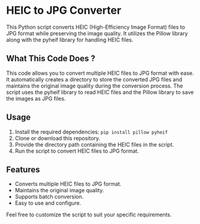 # HEIC to JPG Converter

This Python script converts HEIC (High-Efficiency Image Format) files to JPG format while preserving the image quality. It utilizes the Pillow library along with the pyheif library for handling HEIC files.

## What This Code Does ?

This code allows you to convert multiple HEIC files to JPG format with ease. It automatically creates a directory to store the converted JPG files and maintains the original image quality during the conversion process. The script uses the pyheif library to read HEIC files and the Pillow library to save the images as JPG files.

## Usage

1. Install the required dependencies: `pip install pillow pyheif`
2. Clone or download this repository.
3. Provide the directory path containing the HEIC files in the script.
4. Run the script to convert HEIC files to JPG format.

## Features

- Converts multiple HEIC files to JPG format.
- Maintains the original image quality.
- Supports batch conversion.
- Easy to use and configure.

Feel free to customize the script to suit your specific requirements.
